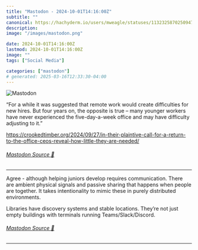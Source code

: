 ```yaml
---
title: "Mastodon - 2024-10-01T14:16:00Z"
subtitle: ""
canonical: https://hachyderm.io/users/mweagle/statuses/113232587025094771
description:
image: "/images/mastodon.png"

date: 2024-10-01T14:16:00Z
lastmod: 2024-10-01T14:16:00Z
image: ""
tags: ["Social Media"]

categories: ["mastodon"]
# generated: 2025-03-16T12:33:30-04:00
---
```

![Mastodon](/images/mastodon.png)

<p>“For a while it was suggested that remote work would create difficulties for new hires. But four years on, the opposite is true – many younger workers have never experienced the five-day-a-week office and may have difficulty adjusting to it.”</p><p><a href="https://crookedtimber.org/2024/09/27/in-their-plaintive-call-for-a-return-to-the-office-ceos-reveal-how-little-they-are-needed/" target="_blank" rel="nofollow noopener noreferrer" translate="no"><span class="invisible">https://</span><span class="ellipsis">crookedtimber.org/2024/09/27/i</span><span class="invisible">n-their-plaintive-call-for-a-return-to-the-office-ceos-reveal-how-little-they-are-needed/</span></a></p>


###### [Mastodon Source 🐘](https://hachyderm.io/@mweagle/113232587025094771)

___

<p>Agree - although helping juniors develop requires communication. There are ambient physical signals and passive sharing that happens when people are together. It takes intentionality to mimic these in purely distributed environments.</p><p>Libraries have discovery systems and stable locations. They’re not just empty buildings with terminals running Teams/Slack/Discord.</p>


###### [Mastodon Source 🐘](https://hachyderm.io/@mweagle/113232588630638892)

___
